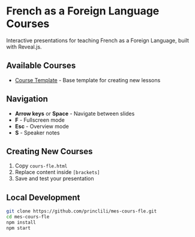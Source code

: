 # French as a Foreign Language Courses

Interactive presentations for teaching French as a Foreign Language, built with Reveal.js.

## Available Courses

- [Course Template](https://princlili.github.io/mes-cours-fle/cours-fle.html) - Base template for creating new lessons

## Navigation

- **Arrow keys** or **Space** - Navigate between slides
- **F** - Fullscreen mode
- **Esc** - Overview mode
- **S** - Speaker notes

## Creating New Courses

1. Copy `cours-fle.html`
2. Replace content inside `[brackets]`
3. Save and test your presentation

## Local Development
```bash
git clone https://github.com/princlili/mes-cours-fle.git
cd mes-cours-fle
npm install
npm start

